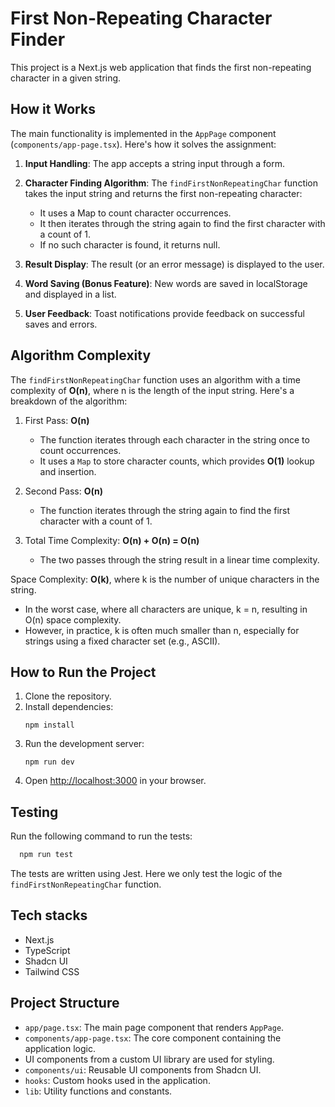 # First Non-Repeating Character Finder

This project is a Next.js web application that finds the first non-repeating character in a given string.

## How it Works

The main functionality is implemented in the `AppPage` component (`components/app-page.tsx`). Here's how it solves the assignment:

1. **Input Handling**: The app accepts a string input through a form.

2. **Character Finding Algorithm**: The `findFirstNonRepeatingChar` function takes the input string and returns the first non-repeating character:
   - It uses a Map to count character occurrences.
   - It then iterates through the string again to find the first character with a count of 1.
   - If no such character is found, it returns null.

3. **Result Display**: The result (or an error message) is displayed to the user.

4. **Word Saving (Bonus Feature)**: New words are saved in localStorage and displayed in a list.

5. **User Feedback**: Toast notifications provide feedback on successful saves and errors.

## Algorithm Complexity

The `findFirstNonRepeatingChar` function uses an algorithm with a time complexity of **O(n)**, where n is the length of the input string. Here's a breakdown of the algorithm:

1. First Pass: **O(n)**
   - The function iterates through each character in the string once to count occurrences.
   - It uses a `Map` to store character counts, which provides **O(1)** lookup and insertion.

2. Second Pass: **O(n)**
   - The function iterates through the string again to find the first character with a count of 1.

3. Total Time Complexity: **O(n) + O(n) = O(n)**
   - The two passes through the string result in a linear time complexity.

Space Complexity: **O(k)**, where k is the number of unique characters in the string.
   - In the worst case, where all characters are unique, k = n, resulting in O(n) space complexity.
   - However, in practice, k is often much smaller than n, especially for strings using a fixed character set (e.g., ASCII).

## How to Run the Project

1. Clone the repository.
2. Install dependencies:
   ```
   npm install
   ```
3. Run the development server:
   ```
   npm run dev
   ```
4. Open [http://localhost:3000](http://localhost:3000) in your browser.

## Testing

Run the following command to run the tests:
```bash
  npm run test
  ```
The tests are written using Jest. Here we only test the logic of the `findFirstNonRepeatingChar` function.

## Tech stacks

- Next.js
- TypeScript
- Shadcn UI
- Tailwind CSS

## Project Structure

- `app/page.tsx`: The main page component that renders `AppPage`.
- `components/app-page.tsx`: The core component containing the application logic.
- UI components from a custom UI library are used for styling.
- `components/ui`: Reusable UI components from Shadcn UI.
- `hooks`: Custom hooks used in the application.
- `lib`: Utility functions and constants.
